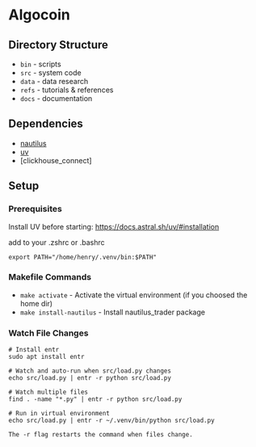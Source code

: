 # Algocoin


## Directory Structure

* `bin`  - scripts
* `src`  - system code
* `data` - data research
* `refs` - tutorials & references
* `docs` - documentation



## Dependencies


* [nautilus](https://github.com/nautechsystems/nautilus_trader)
* [uv](https://docs.astral.sh/uv/)
* [clickhouse_connect]


## Setup

### Prerequisites
Install UV before starting: https://docs.astral.sh/uv/#installation

add to your .zshrc or .bashrc
```
export PATH="/home/henry/.venv/bin:$PATH"
```

### Makefile Commands

- `make activate` - Activate the virtual environment (if you choosed the home dir)
- `make install-nautilus` - Install nautilus_trader package





### Watch File Changes

```
# Install entr
sudo apt install entr

# Watch and auto-run when src/load.py changes
echo src/load.py | entr -r python src/load.py

# Watch multiple files
find . -name "*.py" | entr -r python src/load.py

# Run in virtual environment
echo src/load.py | entr -r ~/.venv/bin/python src/load.py

The -r flag restarts the command when files change.
```
